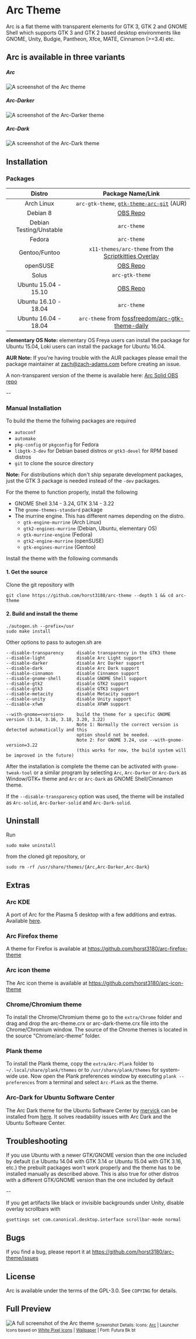 # Arc Theme

Arc is a flat theme with transparent elements for GTK 3, GTK 2 and GNOME Shell which supports GTK 3 and GTK 2 based desktop environments like GNOME, Unity, Budgie, Pantheon, Xfce, MATE, Cinnamon (>=3.4) etc.

## Arc is available in three variants

##### Arc

![A screenshot of the Arc theme](http://i.imgur.com/Ph5ObOa.png)

##### Arc-Darker

![A screenshot of the Arc-Darker theme](http://i.imgur.com/NC6dqyl.png)

##### Arc-Dark

![A screenshot of the Arc-Dark theme](http://i.imgur.com/5AGlCnA.png)

## Installation

### Packages

|Distro|Package Name/Link|
|:----:|:----:|
| Arch Linux | `arc-gtk-theme`, [`gtk-theme-arc-git`](https://aur.archlinux.org/packages/gtk-theme-arc-git) (AUR) |
| Debian 8 | [OBS Repo][obs-repo] |
| Debian Testing/Unstable | `arc-theme` |
| Fedora | `arc-theme` |
| Gentoo/Funtoo | `x11-themes/arc-theme` from the [Scriptkitties Overlay][sk-overlay] |
| openSUSE | [OBS Repo][obs-repo] |
| Solus | `arc-gtk-theme` |
| Ubuntu 15.04 - 15.10 | [OBS Repo][obs-repo] |
| Ubuntu 16.10 - 18.04 | `arc-theme`
| Ubuntu 16.04 - 18.04 | `arc-theme` from [fossfreedom/arc-gtk-theme-daily](https://launchpad.net/~fossfreedom/+archive/ubuntu/arc-gtk-theme-daily) |

**elementary OS Note:** elementary OS Freya users can install the package for Ubuntu 15.04, Loki users can install the package for Ubuntu 16.04.

**AUR Note:** If you're having trouble with the AUR packages please email the package maintainer at zach@zach-adams.com before creating an issue.

A non-transparent version of the theme is available here: [Arc Solid OBS repo](http://software.opensuse.org/download.html?project=home%3AHorst3180&package=arc-theme-solid)

--

### Manual Installation

To build the theme the follwing packages are required
* `autoconf`
* `automake`
* `pkg-config` or `pkgconfig` for Fedora
* `libgtk-3-dev` for Debian based distros or `gtk3-devel` for RPM based distros
* `git` to clone the source directory

**Note:** For distributions which don't ship separate development packages, just the GTK 3 package is needed instead of the `-dev` packages.

For the theme to function properly, install the following
* GNOME Shell 3.14 - 3.24, GTK 3.14 - 3.22
* The `gnome-themes-standard` package
* The murrine engine. This has different names depending on the distro.
  * `gtk-engine-murrine` (Arch Linux)
  * `gtk2-engines-murrine` (Debian, Ubuntu, elementary OS)
  * `gtk-murrine-engine` (Fedora)
  * `gtk2-engine-murrine` (openSUSE)
  * `gtk-engines-murrine` (Gentoo)

Install the theme with the following commands

#### 1. Get the source

Clone the git repository with

    git clone https://github.com/horst3180/arc-theme --depth 1 && cd arc-theme

#### 2. Build and install the theme

    ./autogen.sh --prefix=/usr
    sudo make install

Other options to pass to autogen.sh are

    --disable-transparency     disable transparency in the GTK3 theme
    --disable-light            disable Arc Light support
    --disable-darker           disable Arc Darker support
    --disable-dark             disable Arc Dark support
    --disable-cinnamon         disable Cinnamon support
    --disable-gnome-shell      disable GNOME Shell support
    --disable-gtk2             disable GTK2 support
    --disable-gtk3             disable GTK3 support
    --disable-metacity         disable Metacity support
    --disable-unity            disable Unity support
    --disable-xfwm             disable XFWM support

    --with-gnome=<version>     build the theme for a specific GNOME version (3.14, 3.16, 3.18, 3.20, 3.22)
                               Note 1: Normally the correct version is detected automatically and this
                               option should not be needed.
                               Note 2: For GNOME 3.24, use --with-gnome-version=3.22
                               (this works for now, the build system will be improved in the future)

After the installation is complete the theme can be activated with `gnome-tweak-tool` or a similar program by selecting `Arc`, `Arc-Darker` or `Arc-Dark` as Window/GTK+ theme and `Arc` or `Arc-Dark` as GNOME Shell/Cinnamon theme.

If the `--disable-transparency` option was used, the theme will be installed as `Arc-solid`, `Arc-Darker-solid` and `Arc-Dark-solid`.

## Uninstall

Run

    sudo make uninstall

from the cloned git repository, or

    sudo rm -rf /usr/share/themes/{Arc,Arc-Darker,Arc-Dark}

## Extras

### Arc KDE
A port of Arc for the Plasma 5 desktop with a few additions and extras. Available [here](https://github.com/PapirusDevelopmentTeam/arc-kde).

### Arc Firefox theme
A theme for Firefox is available at https://github.com/horst3180/arc-firefox-theme

### Arc icon theme
The Arc icon theme is available at https://github.com/horst3180/arc-icon-theme

### Chrome/Chromium theme
To install the Chrome/Chromium theme go to the `extra/Chrome` folder and drag and drop the arc-theme.crx or arc-dark-theme.crx file into the Chrome/Chromium window. The source of the Chrome themes is located in the source "Chrome/arc-theme" folder.

### Plank theme
To install the Plank theme, copy the `extra/Arc-Plank` folder to `~/.local/share/plank/themes` or to `/usr/share/plank/themes` for system-wide use.
Now open the Plank preferences window by executing `plank --preferences` from a terminal and select `Arc-Plank` as the theme.

### Arc-Dark for Ubuntu Software Center
The Arc Dark theme for the Ubuntu Software Center by [mervick](https://github.com/mervick) can be installed from [here](https://github.com/mervick/arc-dark-software-center). It solves readability issues with Arc Dark and the Ubuntu Software Center.

## Troubleshooting

If you use Ubuntu with a newer GTK/GNOME version than the one included by default (i.e Ubuntu 14.04 with GTK 3.14 or Ubuntu 15.04 with GTK 3.16, etc.) the prebuilt packages won't work properly and the theme has to be installed manually as described above.
This is also true for other distros with a different GTK/GNOME version than the one included by default

--

If you get artifacts like black or invisible backgrounds under Unity, disable overlay scrollbars with

    gsettings set com.canonical.desktop.interface scrollbar-mode normal


## Bugs
If you find a bug, please report it at https://github.com/horst3180/arc-theme/issues

## License
Arc is available under the terms of the GPL-3.0. See `COPYING` for details.

## Full Preview
![A full screenshot of the Arc theme](http://i.imgur.com/tD1OBQ3.png)
<sub>Screenshot Details: Icons: [Arc](https://github.com/horst3180/arc-icon-theme) | Launcher Icons based on [White Pixel Icons](http://darkdawg.deviantart.com/art/White-Pixel-Icons-252310560) | [Wallpaper](https://pixabay.com/photo-869593/) | Font: Futura Bk bt</sub>

[obs-repo]: http://software.opensuse.org/download.html?project=home%3AHorst3180&package=arc-theme
[sk-overlay]: https://c.darenet.org/scriptkitties/overlay
[NicoHood-fossfreedom]: https://launchpad.net/~fossfreedom/+archive/ubuntu/arc-gtk-theme-daily
